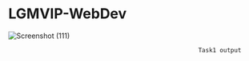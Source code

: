 # LGMVIP-WebDev

![Screenshot (111)](https://user-images.githubusercontent.com/99081628/215267091-04772776-6b5b-4e27-bd7d-9f97c4164d82.png)

                                                         Task1 output
